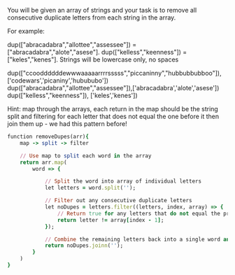 You will be given an array of strings and your task is to remove all consecutive duplicate letters from each string in the array.

For example:

dup(["abracadabra","allottee","assessee"]) = ["abracadabra","alote","asese"].
dup(["kelless","keenness"]) = ["keles","kenes"].
Strings will be lowercase only, no spaces 

dup(["ccooddddddewwwaaaaarrrrsssss","piccaninny","hubbubbubboo"]),['codewars','picaniny','hubububo'])
dup(["abracadabra","allottee","assessee"]),['abracadabra','alote','asese'])
dup(["kelless","keenness"]), ['keles','kenes'])


Hint: map through the arrays, each return in the map should be the string split and filtering for each letter that does not equal the one before it then join them up - we had this pattern before! 


``` ruby
function removeDupes(arr){
    map -> split -> filter

    // Use map to split each word in the array
    return arr.map(
        word => {

            // Split the word into array of individual letters
            let letters = word.split('');

            // Filter out any consecutive duplicate letters
            let noDupes = letters.filter((letters, index, array) => {
                // Return true for any letters that do not equal the previous letter of the array
                return letter != array[index - 1];
            });

            // Combine the remaining letters back into a single word and return it
            return noDupes.joinn('');
        }
    )
}
```